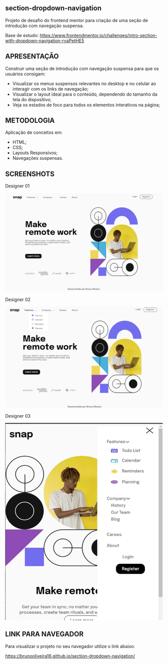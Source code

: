 ## section-dropdown-navigation
Projeto de desafio do frontend mentor para criação de uma seção de introdução com navegação suspensa.

Base de estudo: https://www.frontendmentor.io/challenges/intro-section-with-dropdown-navigation-ryaPetHE5

## APRESENTAÇÃO

Construir uma seção de introdução com navegação suspensa para que os usuários consigam:

- Visualizar os menus suspensos relevantes no desktop e no celular ao interagir com os links de navegação;
- Visualizar o layout ideal para o conteúdo, dependendo do tamanho da tela do dispositivo;
- Veja os estados de foco para todos os elementos interativos na página;

## METODOLOGIA

Aplicação de conceitos em:

- HTML;
- CSS;
- Layouts Responsivos;
- Navegações suspensas.

## SCREENSHOTS

  Designer 01
  
![Screenshot](./assets/screenshot/screenshot.jpg)

  Designer 02
  
![Screenshot](./assets/screenshot/screenshot01.jpg)

  Designer 03
  
![Screenshot](./assets/screenshot/screenshot02.jpg)

## LINK PARA NAVEGADOR
Para visualizar o projeto no seu navegador utilize o link abaixo:

https://brunooliveira16.github.io/section-dropdown-navigation/
